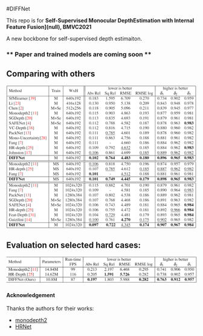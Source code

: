#DIFFNet


This repo is for **Self-Supervised Monocular DepthEstimation with Internal Feature Fusion](null), BMVC2021**

 A new bockbone for self-supervised depth estimaiton.

### ** Paper and trained models are coming soon **

## Comparing with others
![](images/table1.png)

## Evaluation on selected hard cases:
![](images/table2.png)



#### Acknowledgement
 Thanks the authors for their works:
 - [monodepth2](https://github.com/nianticlabs/monodepth2)
 - [HRNet](https://github.com/HRNet/HRNet-Semantic-Segmentation)

